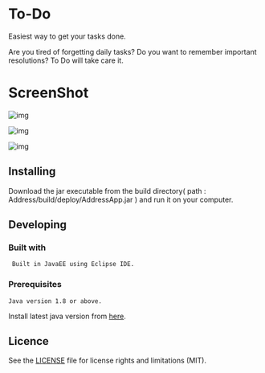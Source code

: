 # To-Do
Easiest way to get your tasks done.

Are you tired of forgetting daily tasks? Do you want to remember important resolutions? 
To Do will take care it.


# ScreenShot
![img](https://user-images.githubusercontent.com/19759815/38722127-847894b2-3f1a-11e8-8d25-a6d17e5a04e4.png)

![img](https://user-images.githubusercontent.com/19759815/38722142-8e4474fc-3f1a-11e8-9a7f-d9377894f8ce.png)

![img](https://user-images.githubusercontent.com/19759815/38722151-982731a8-3f1a-11e8-8c86-4e865d8b04df.png)

## Installing
Download the jar executable from the build directory( path : Address/build/deploy/AddressApp.jar ) and run it on your computer.

## Developing
### Built with
     Built in JavaEE using Eclipse IDE.
 ### Prerequisites
    Java version 1.8 or above.
Install latest java version from [here](https://www.java.com/en/download/manual.jsp).

## Licence

See the [LICENSE](LICENSE.md) file for license rights and limitations (MIT).
   
    

